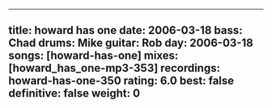 
---
title: howard has one
date: 2006-03-18
bass:	Chad
drums:	Mike
guitar:	Rob
day: 2006-03-18
songs: [howard-has-one]
mixes: [howard_has_one-mp3-353]
recordings: howard-has-one-350
rating: 6.0
best: false
definitive: false
weight: 0
---
